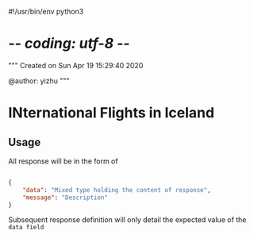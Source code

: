 #!/usr/bin/env python3
# -*- coding: utf-8 -*-
"""
Created on Sun Apr 19 15:29:40 2020

@author: yizhu
"""

# INternational Flights in Iceland

## Usage

All response will be in the form of 

 ```json
 
 {
     "data": "Mixed type holding the content of response",
     "message": "Description"
 }
 ```
 Subsequent response definition will only detail the expected value of the `data field`